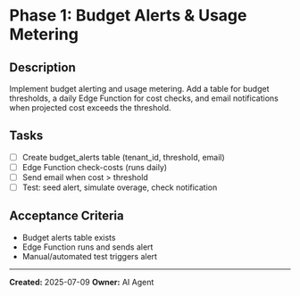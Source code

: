 # Phase 1: Budget Alerts & Usage Metering

## Description
Implement budget alerting and usage metering. Add a table for budget thresholds, a daily Edge Function for cost checks, and email notifications when projected cost exceeds the threshold.

## Tasks
- [ ] Create budget_alerts table (tenant_id, threshold, email)
- [ ] Edge Function check-costs (runs daily)
- [ ] Send email when cost > threshold
- [ ] Test: seed alert, simulate overage, check notification

## Acceptance Criteria
- Budget alerts table exists
- Edge Function runs and sends alert
- Manual/automated test triggers alert

---

**Created:** 2025-07-09
**Owner:** AI Agent
